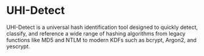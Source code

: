 # UHI-Detect
UHI-Detect is a universal hash identification tool designed to quickly detect, classify, and reference a wide range of hashing algorithms from legacy functions like MD5 and NTLM to modern KDFs such as bcrypt, Argon2, and yescrypt.
